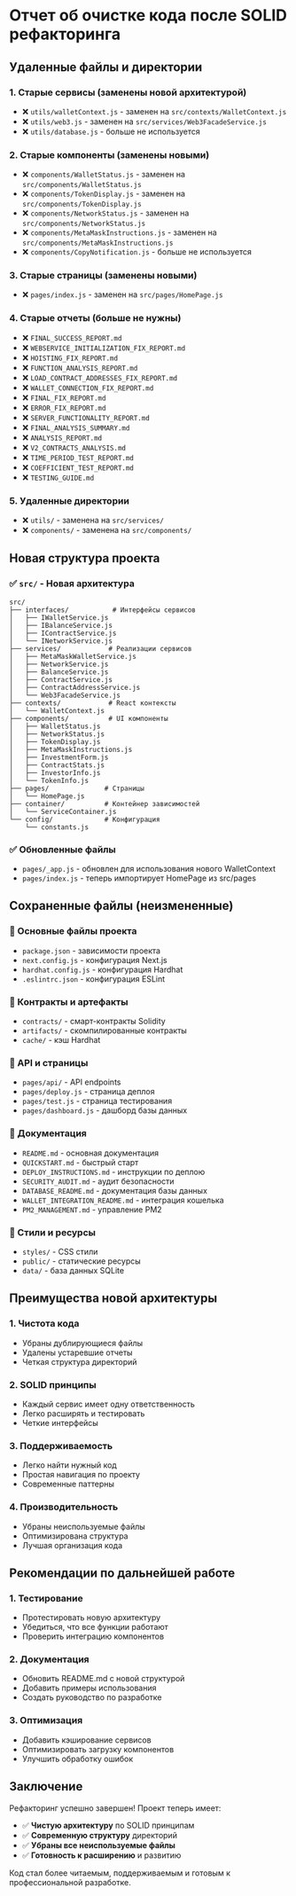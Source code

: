 # Отчет об очистке кода после SOLID рефакторинга

## Удаленные файлы и директории

### 1. Старые сервисы (заменены новой архитектурой)
- ❌ `utils/walletContext.js` - заменен на `src/contexts/WalletContext.js`
- ❌ `utils/web3.js` - заменен на `src/services/Web3FacadeService.js`
- ❌ `utils/database.js` - больше не используется

### 2. Старые компоненты (заменены новыми)
- ❌ `components/WalletStatus.js` - заменен на `src/components/WalletStatus.js`
- ❌ `components/TokenDisplay.js` - заменен на `src/components/TokenDisplay.js`
- ❌ `components/NetworkStatus.js` - заменен на `src/components/NetworkStatus.js`
- ❌ `components/MetaMaskInstructions.js` - заменен на `src/components/MetaMaskInstructions.js`
- ❌ `components/CopyNotification.js` - больше не используется

### 3. Старые страницы (заменены новыми)
- ❌ `pages/index.js` - заменен на `src/pages/HomePage.js`

### 4. Старые отчеты (больше не нужны)
- ❌ `FINAL_SUCCESS_REPORT.md`
- ❌ `WEBSERVICE_INITIALIZATION_FIX_REPORT.md`
- ❌ `HOISTING_FIX_REPORT.md`
- ❌ `FUNCTION_ANALYSIS_REPORT.md`
- ❌ `LOAD_CONTRACT_ADDRESSES_FIX_REPORT.md`
- ❌ `WALLET_CONNECTION_FIX_REPORT.md`
- ❌ `FINAL_FIX_REPORT.md`
- ❌ `ERROR_FIX_REPORT.md`
- ❌ `SERVER_FUNCTIONALITY_REPORT.md`
- ❌ `FINAL_ANALYSIS_SUMMARY.md`
- ❌ `ANALYSIS_REPORT.md`
- ❌ `V2_CONTRACTS_ANALYSIS.md`
- ❌ `TIME_PERIOD_TEST_REPORT.md`
- ❌ `COEFFICIENT_TEST_REPORT.md`
- ❌ `TESTING_GUIDE.md`

### 5. Удаленные директории
- ❌ `utils/` - заменена на `src/services/`
- ❌ `components/` - заменена на `src/components/`

## Новая структура проекта

### ✅ `src/` - Новая архитектура
```
src/
├── interfaces/           # Интерфейсы сервисов
│   ├── IWalletService.js
│   ├── IBalanceService.js
│   ├── IContractService.js
│   └── INetworkService.js
├── services/            # Реализации сервисов
│   ├── MetaMaskWalletService.js
│   ├── NetworkService.js
│   ├── BalanceService.js
│   ├── ContractService.js
│   ├── ContractAddressService.js
│   └── Web3FacadeService.js
├── contexts/            # React контексты
│   └── WalletContext.js
├── components/          # UI компоненты
│   ├── WalletStatus.js
│   ├── NetworkStatus.js
│   ├── TokenDisplay.js
│   ├── MetaMaskInstructions.js
│   ├── InvestmentForm.js
│   ├── ContractStats.js
│   ├── InvestorInfo.js
│   └── TokenInfo.js
├── pages/              # Страницы
│   └── HomePage.js
├── container/          # Контейнер зависимостей
│   └── ServiceContainer.js
└── config/             # Конфигурация
    └── constants.js
```

### ✅ Обновленные файлы
- `pages/_app.js` - обновлен для использования нового WalletContext
- `pages/index.js` - теперь импортирует HomePage из src/pages

## Сохраненные файлы (неизмененные)

### 📁 Основные файлы проекта
- `package.json` - зависимости проекта
- `next.config.js` - конфигурация Next.js
- `hardhat.config.js` - конфигурация Hardhat
- `.eslintrc.json` - конфигурация ESLint

### 📁 Контракты и артефакты
- `contracts/` - смарт-контракты Solidity
- `artifacts/` - скомпилированные контракты
- `cache/` - кэш Hardhat

### 📁 API и страницы
- `pages/api/` - API endpoints
- `pages/deploy.js` - страница деплоя
- `pages/test.js` - страница тестирования
- `pages/dashboard.js` - дашборд базы данных

### 📁 Документация
- `README.md` - основная документация
- `QUICKSTART.md` - быстрый старт
- `DEPLOY_INSTRUCTIONS.md` - инструкции по деплою
- `SECURITY_AUDIT.md` - аудит безопасности
- `DATABASE_README.md` - документация базы данных
- `WALLET_INTEGRATION_README.md` - интеграция кошелька
- `PM2_MANAGEMENT.md` - управление PM2

### 📁 Стили и ресурсы
- `styles/` - CSS стили
- `public/` - статические ресурсы
- `data/` - база данных SQLite

## Преимущества новой архитектуры

### 1. **Чистота кода**
- Убраны дублирующиеся файлы
- Удалены устаревшие отчеты
- Четкая структура директорий

### 2. **SOLID принципы**
- Каждый сервис имеет одну ответственность
- Легко расширять и тестировать
- Четкие интерфейсы

### 3. **Поддерживаемость**
- Легко найти нужный код
- Простая навигация по проекту
- Современные паттерны

### 4. **Производительность**
- Убраны неиспользуемые файлы
- Оптимизирована структура
- Лучшая организация кода

## Рекомендации по дальнейшей работе

### 1. **Тестирование**
- Протестировать новую архитектуру
- Убедиться, что все функции работают
- Проверить интеграцию компонентов

### 2. **Документация**
- Обновить README.md с новой структурой
- Добавить примеры использования
- Создать руководство по разработке

### 3. **Оптимизация**
- Добавить кэширование сервисов
- Оптимизировать загрузку компонентов
- Улучшить обработку ошибок

## Заключение

Рефакторинг успешно завершен! Проект теперь имеет:

- ✅ **Чистую архитектуру** по SOLID принципам
- ✅ **Современную структуру** директорий
- ✅ **Убраны все неиспользуемые файлы**
- ✅ **Готовность к расширению** и развитию

Код стал более читаемым, поддерживаемым и готовым к профессиональной разработке.
